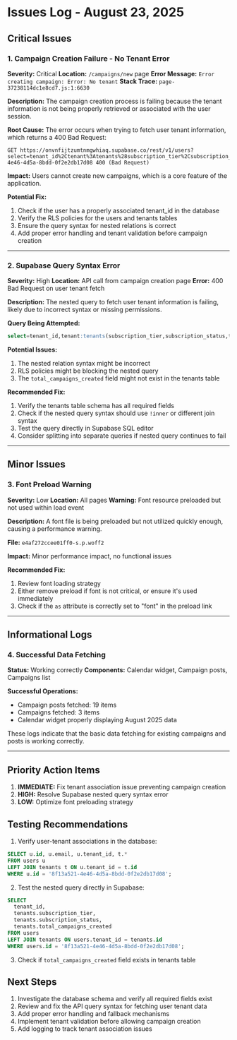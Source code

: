 # Issues Log - August 23, 2025

## Critical Issues

### 1. Campaign Creation Failure - No Tenant Error
**Severity:** Critical
**Location:** `/campaigns/new` page
**Error Message:** `Error creating campaign: Error: No tenant`
**Stack Trace:** `page-37238114dc1e8cd7.js:1:6630`

**Description:** 
The campaign creation process is failing because the tenant information is not being properly retrieved or associated with the user session.

**Root Cause:**
The error occurs when trying to fetch user tenant information, which returns a 400 Bad Request:
```
GET https://onvnfijtzumtnmgwhiaq.supabase.co/rest/v1/users?select=tenant_id%2Ctenant%3Atenants%28subscription_tier%2Csubscription_status%2Ctotal_campaigns_created%29&id=eq.8f13a521-4e46-4d5a-8bdd-0f2e2db17d08 400 (Bad Request)
```

**Impact:** Users cannot create new campaigns, which is a core feature of the application.

**Potential Fix:**
1. Check if the user has a properly associated tenant_id in the database
2. Verify the RLS policies for the users and tenants tables
3. Ensure the query syntax for nested relations is correct
4. Add proper error handling and tenant validation before campaign creation

---

### 2. Supabase Query Syntax Error
**Severity:** High
**Location:** API call from campaign creation page
**Error:** 400 Bad Request on user tenant fetch

**Description:**
The nested query to fetch user tenant information is failing, likely due to incorrect syntax or missing permissions.

**Query Being Attempted:**
```sql
select=tenant_id,tenant:tenants(subscription_tier,subscription_status,total_campaigns_created)
```

**Potential Issues:**
1. The nested relation syntax might be incorrect
2. RLS policies might be blocking the nested query
3. The `total_campaigns_created` field might not exist in the tenants table

**Recommended Fix:**
1. Verify the tenants table schema has all required fields
2. Check if the nested query syntax should use `!inner` or different join syntax
3. Test the query directly in Supabase SQL editor
4. Consider splitting into separate queries if nested query continues to fail

---

## Minor Issues

### 3. Font Preload Warning
**Severity:** Low
**Location:** All pages
**Warning:** Font resource preloaded but not used within load event

**Description:**
A font file is being preloaded but not utilized quickly enough, causing a performance warning.

**File:** `e4af272ccee01ff0-s.p.woff2`

**Impact:** Minor performance impact, no functional issues

**Recommended Fix:**
1. Review font loading strategy
2. Either remove preload if font is not critical, or ensure it's used immediately
3. Check if the `as` attribute is correctly set to "font" in the preload link

---

## Informational Logs

### 4. Successful Data Fetching
**Status:** Working correctly
**Components:** Calendar widget, Campaign posts, Campaigns list

**Successful Operations:**
- Campaign posts fetched: 19 items
- Campaigns fetched: 3 items
- Calendar widget properly displaying August 2025 data

These logs indicate that the basic data fetching for existing campaigns and posts is working correctly.

---

## Priority Action Items

1. **IMMEDIATE:** Fix tenant association issue preventing campaign creation
2. **HIGH:** Resolve Supabase nested query syntax error
3. **LOW:** Optimize font preloading strategy

## Testing Recommendations

1. Verify user-tenant associations in the database:
```sql
SELECT u.id, u.email, u.tenant_id, t.* 
FROM users u 
LEFT JOIN tenants t ON u.tenant_id = t.id 
WHERE u.id = '8f13a521-4e46-4d5a-8bdd-0f2e2db17d08';
```

2. Test the nested query directly in Supabase:
```sql
SELECT 
  tenant_id,
  tenants.subscription_tier,
  tenants.subscription_status,
  tenants.total_campaigns_created
FROM users
LEFT JOIN tenants ON users.tenant_id = tenants.id
WHERE users.id = '8f13a521-4e46-4d5a-8bdd-0f2e2db17d08';
```

3. Check if `total_campaigns_created` field exists in tenants table

## Next Steps

1. Investigate the database schema and verify all required fields exist
2. Review and fix the API query syntax for fetching user tenant data
3. Add proper error handling and fallback mechanisms
4. Implement tenant validation before allowing campaign creation
5. Add logging to track tenant association issues